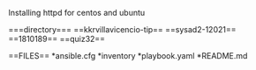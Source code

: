 Installing httpd for centos and ubuntu

===directory===
==kkrvillavicencio-tip==
==sysad2-12021==
==1810189==
==quiz32==

==FILES==
*ansible.cfg
*inventory
*playbook.yaml
*README.md
